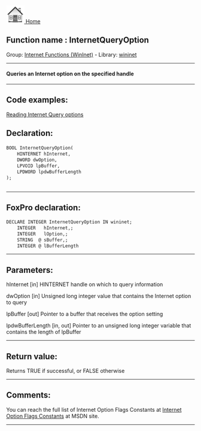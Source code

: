 [<img src="../../images/home.png"> Home ](https://github.com/VFPX/Win32API)  

## Function name : InternetQueryOption
Group: [Internet Functions (WinInet)](../../functions_group.md#Internet_Functions_(WinInet))  -  Library: [wininet](../../Libraries.md#wininet)  
***  


#### Queries an Internet option on the specified handle
***  


## Code examples:
[Reading Internet Query options](../../samples/sample_060.md)  

## Declaration:
```foxpro  
BOOL InternetQueryOption(
    HINTERNET hInternet,
    DWORD dwOption,
    LPVOID lpBuffer,
    LPDWORD lpdwBufferLength
);
  
```  
***  


## FoxPro declaration:
```foxpro  
DECLARE INTEGER InternetQueryOption IN wininet;
	INTEGER   hInternet,;
	INTEGER   lOption,;
	STRING  @ sBuffer,;
	INTEGER @ lBufferLength  
```  
***  


## Parameters:
hInternet
[in] HINTERNET handle on which to query information

dwOption
[in] Unsigned long integer value that contains the Internet option to query

lpBuffer
[out] Pointer to a buffer that receives the option setting

lpdwBufferLength
[in, out] Pointer to an unsigned long integer variable that contains the length of lpBuffer  
***  


## Return value:
Returns TRUE if successful, or FALSE otherwise  
***  

## Comments:
You can reach the full list of Internet Option Flags Constants at [Internet Option Flags Constants](https://msdn.microsoft.com/en-us/library/windows/desktop/aa385328(v=vs.85).aspx) at MSDN site.  
  
***  

